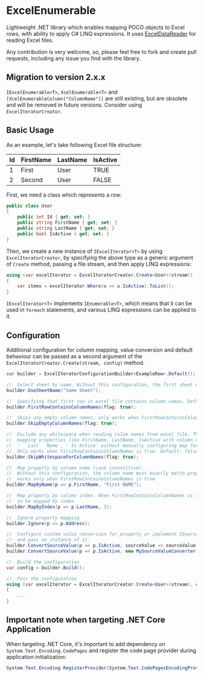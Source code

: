 # ExcelEnumerable
Lightweight .NET library which enables mapping POCO objects to Excel rows, with ability to apply C# LINQ expressions. It uses [ExcelDataReader](https://github.com/ExcelDataReader/ExcelDataReader) for reading Excel files.

Any contribution is very welcome, so, please feel free to fork and create pull requests, including any issue you find with the library.

## Migration to version 2.x.x
`IExcelEnumerable<T>`, `XcelEnumerable<T>` and `[XcelEnumerableColumn("ColumnName")]` are still existing, but are obsolete and will be removed in future versions. Consider using `ExcelIteratorCreator`.

## Basic Usage
As an example, let's take following Excel file structure:

Id | FirstName | LastName | IsActive
------ | ------- | ------ | ------
1 | First | User | TRUE
2 | Second | User | FALSE

First, we need a class which represents a row:

```c#
public class User
{
    public int Id { get; set; }
    public string FirstName { get; set; }
    public string LastName { get; set; }
    public bool IsActive { get; set; }
}
```

Then, we create a new instance of `IExcelIterator<T>` by using `ExcelIteratorCreator`, by specifying the above type as a generic argument of `Create` method, passing a file stream, and then apply LINQ expressions:

```c#
using (var excelIterator = ExcelIteratorCreator.Create<User>(stream))
{
    var items = excelIterator.Where(u => u.IsActive).ToList();
}
```

`IExcelIterator<T>` implements `IEnumerable<T>`, which means that it can be used in `foreach` statements, and various LINQ expressions can be applied to it.

## Configuration
Additional configuration for column mapping, value conversion and default behaviour can be passed as a second argument of the `ExcelIteratorCreator.Create(stream, config)` method.

```c#
var builder = ExcelIteratorConfigurationBuilder<ExampleRow>.Default();

//  Select sheet by name. Without this configuration, the first sheet will be used by default.
builder.UseSheetName("Some Sheet");

//  Specifying that first row in excel file contains column names. Default: true
builder.FirstRowContainsColumnNames(flag: true);

//  Skips any empty column names, only works when FirstRowContainsColumnNames is true. Default: true
builder.SkipEmptyColumnNames(flag: true);

//  Exclude any whitespace when reading colum names from excel file. This might be useful for easy 
//  mapping properties like FirstName, LastName, IsActive with column names 'First Name', 
//  '   Last   Name', ' Is Active' without manually configuring map for each property. 
//  Only works when FirstRowContainsColumnNames is true. Default: false
builder.SkipWhitespaceForColumnNames(flag: true);

//  Map property by column name (case insensitive).
//  Without this configuration, the column name must exactly match property name (case insensitive)
//  works only when FirstRowContainsColumnNames is true
builder.MapByName(p => p.FirstName, "First NAME");

//  Map property by column index. When FirstRowContainsColumnNames is false, all columns have 
//  to be mapped by index.
builder.MapByIndex(p => p.LastName, 2);

//  Ignore property mapping
builder.Ignore(p => p.Address);

//  Configure custom value conversion for property or implement ISourceValueConverter 
//  and pass an instance of it.
builder.ConvertSourceValue(p => p.IsActive, sourceValue => sourceValue?.ToString() == "TRUE");
builder.ConvertSourceValue(p => p.IsActive, new MySourceValueConverter());

//  Build the configuration
var config = builder.Build();

//  Pass the configuration
using (var excelIterator = ExcelIteratorCreator.Create<User>(stream), config)
{
    ...
}
```

## Important note when targeting .NET Core Application
When targeting .NET Core, it's important to add dependency on `System.Text.Encoding.CodePages` and register the code page provider during application initialization:
```c#
System.Text.Encoding.RegisterProvider(System.Text.CodePagesEncodingProvider.Instance);
```